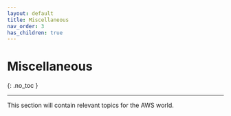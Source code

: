 ```yaml
---
layout: default
title: Miscellaneous
nav_order: 3
has_children: true
---
```


# Miscellaneous
{: .no_toc }

---

This section will contain relevant topics for the AWS world.